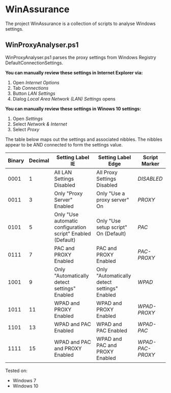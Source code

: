# WinAssurance
The project WinAssurance is a collection of scripts to analyse Windows settings.

## WinProxyAnalyser.ps1
WinProxyAnalyser.ps1 parses the proxy settings from Windows Registry DefaultConnectionSettings.

**You can manually review these settings in Internet Explorer via:**
1. Open _Internet Options_
2. Tab _Connections_
3. Button _LAN Settings_
4. Dialog _Local Area Network (LAN) Settings_ opens

**You can manually review these settings in Winows 10 settings:**
1. Open _Settings_
2. Select _Network & Internet_
3. Select _Proxy_

The table below maps out the settings and associated nibbles. The nibbles appear to be  AND connected to form the settings value.

| Binary  | Decimal | Setting Label IE | Setting Label Edge | Script Marker |
| ------------- | ------------- | ------------- | ------------- | ------------- |
| 0001 | 1 | All LAN Settings Disabled | All Proxy Settings Disabled | *DISABLED* |
| 0011 | 3 | Only "Proxy Server" Enabled | Only "Use a proxy server" On | *PROXY* |
| 0101 | 5 | Only "Use automatic configuration script" Enabled (Default) | Only "Use setup script" On (Default) | *PAC* |
| 0111 | 7 | PAC and PROXY Enabled | PAC and PROXY Enabled | *PAC-PROXY* |
| 1001 | 9 | Only "Automatically detect settings" Enabled | Only "Automatically detect settings" Enabled | *WPAD* |
| 1011 | 11 | WPAD and PROXY Enabled | WPAD and PROXY Enabled | *WPAD-PROXY* |
| 1101 | 13 | WPAD and PAC Enabled | WPAD and PAC Enabled | *WPAD-PAC* |
| 1111 | 15 | WPAD and PAC and PROXY Enabled | WPAD and PAC and PROXY Enabled | *WPAD-PAC-PROXY* |

Tested on:
* Windows 7
* Windows 10
